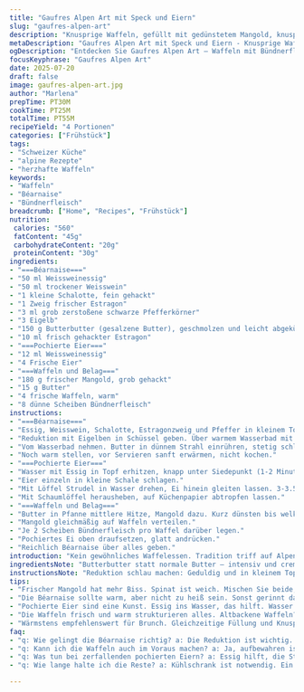 ```yaml
---
title: "Gaufres Alpen Art mit Speck und Eiern"
slug: "gaufres-alpen-art"
description: "Knusprige Waffeln, gefüllt mit gedünstetem Mangold, knusprigem Bündnerfleisch statt klassischem Schinken, pochierten Eiern und einer alpine Béarnaise mit Appenzeller Käse. Béarnaise entsteht aus Weissweinessig, Estragonzweigen und einem Hauch Pfeffer, emulgiert mit Eigelb und schmelzendem Butterbutter. Pochierte Eier, durch leicht saures Wasser perfekt gesetzt. Mangold in Butter leicht geschmort mit Salz und Pfeffer. Waffeln frisch und warm, herzhafter Alpencharakter durch Bündnerfleisch und Appenzeller. Wettlauf zwischen cremig, knusprig und würzig. "
metaDescription: "Gaufres Alpen Art mit Speck und Eiern - Knusprige Waffeln, gefüllt mit Mangold, Bündnerfleisch und pochierten Eiern in einer würzigen Béarnaise"
ogDescription: "Entdecken Sie Gaufres Alpen Art – Waffeln mit Bündnerfleisch, pochierten Eiern und einer köstlichen Béarnaise mit Appenzeller Käse"
focusKeyphrase: "Gaufres Alpen Art"
date: 2025-07-20
draft: false
image: gaufres-alpen-art.jpg
author: "Marlena"
prepTime: PT30M
cookTime: PT25M
totalTime: PT55M
recipeYield: "4 Portionen"
categories: ["Frühstück"]
tags:
- "Schweizer Küche"
- "alpine Rezepte"
- "herzhafte Waffeln"
keywords:
- "Waffeln"
- "Béarnaise"
- "Bündnerfleisch"
breadcrumb: ["Home", "Recipes", "Frühstück"]
nutrition: 
 calories: "560"
 fatContent: "45g"
 carbohydrateContent: "20g"
 proteinContent: "30g"
ingredients:
- "===Béarnaise==="
- "50 ml Weissweinessig"
- "50 ml trockener Weisswein"
- "1 kleine Schalotte, fein gehackt"
- "1 Zweig frischer Estragon"
- "3 ml grob zerstoßene schwarze Pfefferkörner"
- "3 Eigelb"
- "150 g Butterbutter (gesalzene Butter), geschmolzen und leicht abgekühlt"
- "10 ml frisch gehackter Estragon"
- "===Pochierte Eier==="
- "12 ml Weissweinessig"
- "4 Frische Eier"
- "===Waffeln und Belag==="
- "180 g frischer Mangold, grob gehackt"
- "15 g Butter"
- "4 frische Waffeln, warm"
- "8 dünne Scheiben Bündnerfleisch"
instructions:
- "===Béarnaise==="
- "Essig, Weisswein, Schalotte, Estragonzweig und Pfeffer in kleinem Topf zum Kochen bringen. Reduzieren bis etwa 40 ml Flüssigkeit bleibt. Durch ein Sieb gießen, Aromaten wegwerfen."
- "Reduktion mit Eigelben in Schüssel geben. Über warmem Wasserbad mit Schneebesen rühren bis dick und schaumig, circa 4-5 Minuten. Nicht zu heiß, sonst gerinnt Eigelb."
- "Vom Wasserbad nehmen. Butter in dünnem Strahl einrühren, stetig schlagen. Estragon hinzufügen, abschmecken mit Salz, Pfeffer. Bei Bedarf Tropfen heisses Wasser für Konsistenz."
- "Noch warm stellen, vor Servieren sanft erwärmen, nicht kochen."
- "===Pochierte Eier==="
- "Wasser mit Essig in Topf erhitzen, knapp unter Siedepunkt (1-2 Minuten)."
- "Eier einzeln in kleine Schale schlagen."
- "Mit Löffel Strudel in Wasser drehen, Ei hinein gleiten lassen. 3-3.5 Minuten pochieren. Gelb soll weich bleiben."
- "Mit Schaumlöffel herausheben, auf Küchenpapier abtropfen lassen."
- "===Waffeln und Belag==="
- "Butter in Pfanne mittlere Hitze, Mangold dazu. Kurz dünsten bis welk, gerade weich, nicht matschig. Salzen, pfeffern."
- "Mangold gleichmäßig auf Waffeln verteilen."
- "Je 2 Scheiben Bündnerfleisch pro Waffel darüber legen."
- "Pochiertes Ei oben draufsetzen, glatt andrücken."
- "Reichlich Béarnaise über alles geben."
introduction: "Kein gewöhnliches Waffelessen. Tradition triff auf Alpenliebe. Bündnerfleisch statt Schinken, einfach weil intensiver, trockener, würziger. Mangold statt Spinat, weil er ein bisschen mehr Biss bringt. Béarnaise, aber nicht nur kalt, mit Appenzeller Käse eingearbeitet, runder, würziger, mit leicht nussigen Noten. Butterbutter schmilzt langsam, gibt Reifen-Butter-Faktor. Pochierte Eier, klassisch, aber mit dem kleinen Kick vom Essig. Waffeln frisch, heiß, knusprig, so hat man das Gefühl von Berghütte auf Teller. Manchmal stört Überkompliziertes die Freude am Essen – hier nicht. Die Alpen halten zusammen, Kulturen verschmelzen, Gaufres machen satt. Auf den Punkt, kein Schnickschnack."
ingredientsNote: "Butterbutter statt normale Butter – intensiv und cremig, beides aber zimmertemperiert und geschmolzen für leichte Emulsion in Béarnaise. Bündnerfleisch bringt ein rauchiges Aroma, ersetzt den feinen französischen Schinken und ist aus heimischer Herstellung. Mangold holt Frische, bissfester als Spinat. Frischer Estragon macht den Unterschied für die Sauce, nicht trocken! Vinaigereduktion unbedingt auf 40 ml statt 45, damit die Sauerei nicht zu wässrig wird und die Säure schön balanciert ist. Waffeln: Am besten frisch, sonst auftauen und kurz im Ofen knusprig machen. Eier frisch, sonst fallen die Eier auseinander beim Pochieren. Essig fürs Wasser unbedingt rein, dann halten sie die Form besser."
instructionsNote: "Reduktion schlau machen: Geduldig und in kleinem Topf. Oder man verliert Aroma und Flüssigkeit. Eigelb schlagen: Wichtig nie kochen, sonst Stocken. Zucker oder Wassertröpfchen zum Anpassen der Konsistenz hilft, wenn zu dick. Butter nach und nach und konstant rühren! Bei pochierten Eiern Wasser leicht köcheln lassen, kein starkes Kochen, sonst zerreißt das Ei. Strudel mit Löffel drehen, so setzt sich Ei gut. Mangold nicht zu lange, sonst wird matschig und Farbe leidet. Anrichten geschmeidig, Bestandteile obenauf so, dass man die Schichten sieht. Alles heiß servieren, kalt ist keine Option. Béarnaise kurz anwärmen, sonst wird sie trennend."
tips:
- "Frischer Mangold hat mehr Biss. Spinat ist weich. Mischen Sie beide, für extra Textur. Warten Sie nicht zu lange beim Dünsten. Mangelnde Aufmerksamkeit führt zu matschigem Gemüse. Würzen Sie das Gemüse gut, mit Salz und Pfeffer. Kräftiger Geschmack passt zu den Waffeln. Ein Geschmack von Alpenflora."
- "Die Béarnaise sollte warm, aber nicht zu heiß sein. Sonst gerinnt das Eigelb. Stetig rühren, Butter langsam einfließen. Tropfen heiße Wasser dazu, um die Konsistenz anzupassen. Estragon frisch hacken. Wichtig für den aromatischen Kick. Länger aufbewahren als nötig? Wieder leicht erwärmen. Nochmal rühren, damit sie cremig bleibt. Nicht kalt servieren."
- "Pochierte Eier sind eine Kunst. Essig ins Wasser, das hilft. Wasser nicht zu stark kochen. Zarte Hitze ist wichtig. Strudel im Wasser erzeugen eine gute Form. Eier vorsichtig dazugeben. 3-3,5 Minuten brauchen sie. Eigelb bleibt weich. Nach dem Pochieren auf Küchenpapier abtropfen lassen. So bleibt der Teller unordentlich."
- "Die Waffeln frisch und warm strukturieren alles. Altbackene Waffeln? Kurz im Ofen aufbacken. Knusprig ist gefragt. Bündnerfleisch anrichten. Einzigartig, würzig. Dazu frische, lokale Produkte auswählen. Muffeln nicht. Halten Sie die Anordnung im Blick. Schichten sichtbar machen. Geschmacksexplosion beim Essen."
- "Wärmstens empfehlenswert für Brunch. Gleichzeitige Füllung und Knusprigkeit, dafür sorgen die Waffeln. Bündnerfleisch ist intensiv, ersetzt Schinken. Ideal bei einer Bergtour – Kraft für den Tag. Für ein Mittagessen im Chalet, perfekt. Kombinieren Sie mit Getränken, die dazu passen. Experimentieren Sie mit frischen Kräutern."
faq:
- "q: Wie gelingt die Béarnaise richtig? a: Die Reduktion ist wichtig. Essig und Wein kochen, reduzierte Flüssigkeit nicht zu stark. Eigelb sanft aufschlagen. Immer beim Rühren bleiben. Hohe Temperaturen vermeiden. Butter nach und nach einrühren, nicht zu schnell."
- "q: Kann ich die Waffeln auch im Voraus machen? a: Ja, aufbewahren ist möglich. Waffeln durchschneiden, in den Ofen? Fünf Minuten reichen für das Aufbacken. Servieren wenn sie warm sind. Zudem kann zusätzlich Butter aufgetragen werden, für mehr Geschmack."
- "q: Was tun bei zerfallenden pochierten Eiern? a: Essig hilft, die Struktur zu bewahren. Wasser Temperatur ist entscheidend. Nicht sprudelnd kochen, eher ein sanftes Köcheln. Eier vorsichtiger versenken. Ausprobe nötig, ob die Methode zu Ihnen passt."
- "q: Wie lange halte ich die Reste? a: Kühlschrank ist notwendig. Ein bis zwei Tage sind realistisch. Aufwärmen im Ofen. Das Gemüse nicht leichen lassen. Auch für die Waffeln gilt: ein bisschen knusprig machen vor dem Servieren."

---
```

